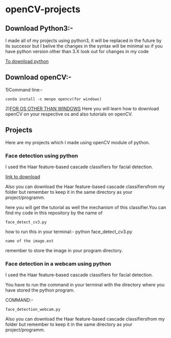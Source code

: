 # openCV-projects
## Download Python3:-
I made all of my projects using python3, it will be replaced in the future by its succesor but I belive the changes in the syntax will be minimal so if you have python version other than 3.X look out for changes in my code

[To download python](https://www.python.org/downloads/)

## Download openCV:- 

1)Command line:- 
```
conda install -c menpo opencv(for windows)
```
2)[FOR OS OTHER THAN WINDOWS](https://docs.opencv.org/2.4/doc/tutorials/introduction/table_of_content_introduction/table_of_content_introduction.html#table-of-content-introduction)
Here you will learn how to download openCV on your respective os and also tutorials on openCV.

## Projects
Here are my projects which I made using openCV module of python.

### Face detection using python
I used the Haar feature-based cascade classifiers for facial detection.


[link to download](https://opencv-python-tutroals.readthedocs.io/en/latest/py_tutorials/py_objdetect/py_face_detection/py_face_detection.html)


Also you can download the Haar feature-based cascade classifiersfrom my folder but remember to keep it in the same directory as your project/programm.

here you will get the tutorial as well the mechanism of this classifier.You can find my code in this repository by the name of 
```
face_detect_cv3.py
```
how to run this in your terminal:- python face_detect_cv3.py 
```
name of the image.ext
```
remember to store the image in your program directory.

### Face detection in a webcam using python
I used the Haar feature-based cascade classifiers for facial detection.


You have to run the command in your terminal with the directory where you have stored the python program.

COMMAND:- 
```
face_detection_webcam.py
```

Also you can download the Haar feature-based cascade classifiersfrom my folder but remember to keep it in the same directory as your project/programm.
